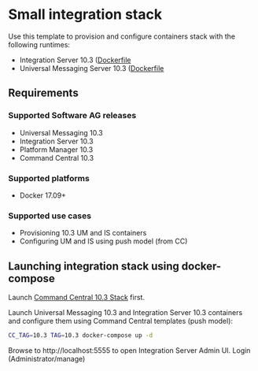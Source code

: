 <!-- Copyright � 2013 - 2018 Software AG, Darmstadt, Germany and/or its licensors

   SPDX-License-Identifier: Apache-2.0

    Licensed under the Apache License, Version 2.0 (the "License");
    you may not use this file except in compliance with the License.
    You may obtain a copy of the License at

        http://www.apache.org/licenses/LICENSE-2.0

    Unless required by applicable law or agreed to in writing, software
    distributed under the License is distributed on an "AS IS" BASIS,
     WITHOUT WARRANTIES OR CONDITIONS OF ANY KIND, either express or implied.
     See the License for the specific language governing permissions and

     limitations under the License.                                                  

-->

# Small integration stack

Use this template to provision and configure containers stack with the following runtimes:

* Integration Server 10.3 ([Dockerfile](../../sag-is-server/Dockerfile)
* Universal Messaging Server 10.3 ([Dockerfile](../../sag-um-server/Dockerfile)

## Requirements

### Supported Software AG releases

* Universal Messaging 10.3
* Integration Server 10.3
* Platform Manager 10.3
* Command Central 10.3

### Supported platforms

* Docker 17.09+

### Supported use cases

* Provisioning 10.3 UM and IS containers
* Configuring UM and IS using push model (from CC)

## Launching integration stack using docker-compose

Launch [Command Central 10.3 Stack](../sag-cc/) first.

Launch Universal Messaging 10.3 and Integration Server 10.3 containers and configure
them using Command Central templates (push model):

```bash
CC_TAG=10.3 TAG=10.3 docker-compose up -d
```

Browse to http://localhost:5555 to open Integration Server Admin UI. Login (Administrator/manage)
